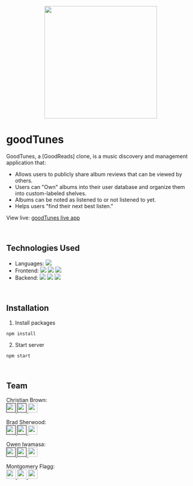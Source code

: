 <p align='center'>
  <img src='https://i.imgur.com/sf38Uhb.png' width='300px' >
</p>

# goodTunes

GoodTunes, a [GoodReads] clone, is a music discovery and management application that:

- Allows users to publicly share album reviews that can be viewed by others.
- Users can "Own" albums into their user database and organize them into custom-labeled shelves.
- Albums can be noted as listened to or not listened to yet.
- Helps users "find their next best listen."

View live: <a href='https://good-tunes.herokuapp.com//'>goodTunes live app</a>

<br />

## Technologies Used

- Languages: ![](https://img.shields.io/badge/-JavaSript-ffffff?style=flat-square&logo=javascript&logoColor=ff0000)
- Frontend:
  ![](https://img.shields.io/badge/-Pug-ffffff?style=flat-square&logo=pug&logoColor=ff0000)
  ![](https://img.shields.io/badge/-CSS3-ffffff?style=flat-square&logo=css3&logoColor=ff0000)
  ![](https://img.shields.io/badge/-HTML5-ffffff?style=flat-square&logo=html5&logoColor=ff0000)
- Backend:
  ![](https://img.shields.io/badge/-Node.js-ffffff?style=flat-square&logo=node.js&logoColor=ff0000)
  ![](https://img.shields.io/badge/-Express-ffffff?style=flat-square&logo=express&logoColor=ff0000)
  ![](https://img.shields.io/badge/-PostgreSQL-ffffff?style=flat-square&logo=postgresql&logoColor=ff0000)

<br />

## Installation

1. Install packages

```
npm install
```

2. Start server

```
npm start
```

<br />

## Team

Christian Brown:
<br />
<a href=''>
<img src="https://handydallaireevents.com/wp-content/uploads/2017/06/Envelope-Gray-Icon.png" width="25" height="25">
</a>
<a href=''>
<img src="https://logodix.com/logo/91031.png" width="25" height="25">
</a>
<a href='https://github.com/chrisbh4'>
<img src="https://icones.pro/wp-content/uploads/2021/06/icone-github-grise.png" width="25" height="25">
</a>

Brad Sherwood:
<br />
<a href=''>
<img src="https://handydallaireevents.com/wp-content/uploads/2017/06/Envelope-Gray-Icon.png" width="25" height="25">
</a>
<a href=''>
<img src="https://logodix.com/logo/91031.png" width="25" height="25">
</a>
<a href='https://github.com/BradSherwood24'>
<img src="https://icones.pro/wp-content/uploads/2021/06/icone-github-grise.png" width="25" height="25">
</a>

Owen Iwamasa:
<br />
<a href=''>
<img src="https://handydallaireevents.com/wp-content/uploads/2017/06/Envelope-Gray-Icon.png" width="25" height="25">
</a>
<a href=''>
<img src="https://logodix.com/logo/91031.png" width="25" height="25">
</a>
<a href='https://github.com/owiwamasa'>
<img src="https://icones.pro/wp-content/uploads/2021/06/icone-github-grise.png" width="25" height="25">
</a>

Montgomery Flagg:
<br />
<a href='monteflagg@gmail.com'>
<img src="https://handydallaireevents.com/wp-content/uploads/2017/06/Envelope-Gray-Icon.png" width="25" height="25">
</a>
<a href='https://linkedin.com/in/montgomeryflagg'>
<img src="https://logodix.com/logo/91031.png" width="25" height="25">
</a>
<a href='https://github.com/theflaggship'>
<img src="https://icones.pro/wp-content/uploads/2021/06/icone-github-grise.png" width="25" height="25">
</a>
